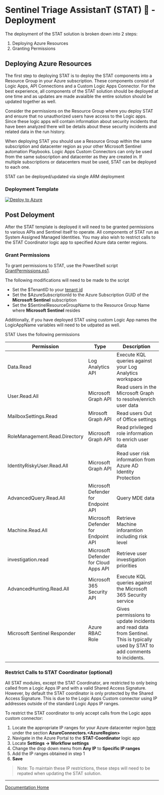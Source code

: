 # Sentinel Triage AssistanT (STAT) :hospital: - Deployment

The deployment of the STAT solution is broken down into 2 steps:

1. Deploying Azure Resources
2. Granting Permissions

## Deploying Azure Resources

The first step to deploying STAT is to deploy the STAT components into a Resource Group in your Azure subscription.  These components consist of Logic Apps, API Connections and a Custom Logic Apps Connector.  For the best experience, all components of the STAT solution should be deployed at one time and as updates are made avaialble the entire solution should be updated together as well.

Consider the permissions on the Resource Group where you deploy STAT and ensure that no unauthorized users have access to the Logic apps.  Since these logic apps will contain information about security incidents that have been analyzed there will be details about these security incidents and related data in the run history.

When deploying STAT you should use a Resource Group within the same subscription and datacenter region as your other Microsoft Sentinel automation Playbooks.  Logic Apps Custom Connectors can only be used from the same subscription and datacenter as they are created in.  If multiple subscriptions or datacenters must be used, STAT can be deployed to each one.

STAT can be deployed/updated via single ARM deployment

### Deployment Template

[![Deploy to Azure](https://aka.ms/deploytoazurebutton)](https://portal.azure.com/#create/Microsoft.Template/uri/https%3A%2F%2Fraw.githubusercontent.com%2Fbriandelmsft%2FSentinelAutomationModules%2Fmain%2FDeploy%2Fazuredeploy.json/createUIDefinitionUri/https%3A%2F%2Fraw.githubusercontent.com%2Fbriandelmsft%2FSentinelAutomationModules%2Fmain%2FDeploy%2FcreateUiDefinition.json)

## Post Deloyment

After the STAT template is deployed it will need to be granted permissions to various APIs and Sentinel itself to operate.  All components of STAT run as System Assigned Managed Identities.  You may also wish to restrict calls to the STAT Coordinator logic app to specified Azure data center regions.

### Grant Permissions

To grant permissions to STAT, use the PowerShell script [GrantPermissions.ps1](/Deploy/GrantPermissions.ps1).  

The following modifications will need to be made to the script

* Set the $TenantID to your [tenant id](https://docs.microsoft.com/azure/active-directory/fundamentals/active-directory-how-to-find-tenant) 
* Set the $AzureSubscriptionId to the Azure Subscription GUID of the **Microsoft Sentinel** subscription
* Set the $SentinelResourceGroupName to the Resource Group Name where **Microsoft Sentinel** resides

Additionally, if you have deployed STAT using custom Logic App names the LogicAppName variables will need to be udpated as well.

STAT Uses the following permissions

|Permission|Type|Description|
|---|---|---|
|Data.Read|Log Analytics API|Execute KQL queries against your Log Analytics workspace|
|User.Read.All|Microsoft Graph API|Read users in the Microsoft Graph to resolve/enrich user data|
|MailboxSettings.Read|Mirosoft Graph API|Read users Out of Office settings|
|RoleManagement.Read.Directory|Microsoft Graph API|Read privileged role information to enrich user data|
|IdentityRiskyUser.Read.All|Microsoft Graph API|Read user risk information from Azure AD Identity Protection|
|AdvancedQuery.Read.All|Microsoft Defender for Endpoint API|Query MDE data|
|Machine.Read.All|Microsoft Defender for Endpoint API|Retrieve Machine inforamtion including risk level|
|investigation.read|Microsoft Defender for Cloud Apps API|Retrieve user investigation priorities|
|AdvancedHunting.Read.All|Microsoft 365 Security API|Execute KQL queries against the Microsoft 365 Security service|
|Microsoft Sentinel Responder|Azure RBAC Role|Gives permissions to update incidents and read data from Sentinel. This is typically used by STAT to add comments to incidents.|

### Restrict Calls to STAT Coordinator (optional)

All STAT modules, except the STAT Coordinator, are restricted to only being called from a Logic Apps IP and with a valid Shared Access Signature.  However, by default the STAT coordinator is only protected by the Shared Access Signature.  This is due to the Logic Apps Custom connector using IP addresses outside of the standard Logic Apps IP ranges.

To restrict the STAT coordinator to only accept calls from the Logic apps custom connector:
1. Locate the appropriate IP ranges for your Azure datacenter region [here](https://www.microsoft.com/download/details.aspx?id=56519) under the section **AzureConnectors.&lt;AzureRegion&gt;**
2. Navigate in the Azure Portal to the **STAT-Coordinator** logic app
3. Locate **Settings -> Workflow settings**
4. Change the drop down menu from **Any IP** to **Specific IP ranges**
5. Add the IP ranges obtained in step 1
6. **Save**

> Note: To maintain these IP restrictions, these steps will need to be repated when updating the STAT solution.


---
[Documentation Home](readme.md)